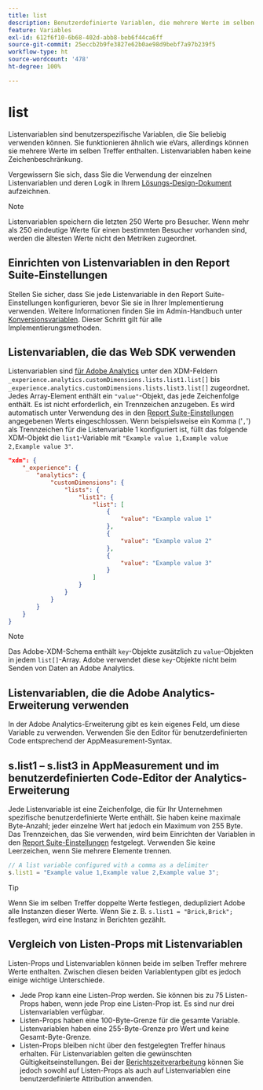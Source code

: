 ```yaml
---
title: list
description: Benutzerdefinierte Variablen, die mehrere Werte im selben Treffer enthalten.
feature: Variables
exl-id: 612f6f10-6b68-402d-abb8-beb6f44ca6ff
source-git-commit: 25eccb2b9fe3827e62b0ae98d9bebf7a97b239f5
workflow-type: ht
source-wordcount: '478'
ht-degree: 100%

---
```


# list

Listenvariablen sind benutzerspezifische Variablen, die Sie beliebig verwenden können. Sie funktionieren ähnlich wie eVars, allerdings können sie mehrere Werte im selben Treffer enthalten. Listenvariablen haben keine Zeichenbeschränkung.

Vergewissern Sie sich, dass Sie die Verwendung der einzelnen Listenvariablen und deren Logik in Ihrem [Lösungs-Design-Dokument](../../prepare/solution-design.md) aufzeichnen.

>[!NOTE]
>
>Listenvariablen speichern die letzten 250 Werte pro Besucher. Wenn mehr als 250 eindeutige Werte für einen bestimmten Besucher vorhanden sind, werden die ältesten Werte nicht den Metriken zugeordnet.

## Einrichten von Listenvariablen in den Report Suite-Einstellungen

Stellen Sie sicher, dass Sie jede Listenvariable in den Report Suite-Einstellungen konfigurieren, bevor Sie sie in Ihrer Implementierung verwenden. Weitere Informationen finden Sie im Admin-Handbuch unter [Konversionsvariablen](/help/admin/admin/conversion-var-admin/list-var-admin.md). Dieser Schritt gilt für alle Implementierungsmethoden.

## Listenvariablen, die das Web SDK verwenden

Listenvariablen sind [für Adobe Analytics](https://experienceleague.adobe.com/docs/analytics/implementation/aep-edge/variable-mapping.html?lang=de) unter den XDM-Feldern `_experience.analytics.customDimensions.lists.list1.list[]` bis `_experience.analytics.customDimensions.lists.list3.list[]` zugeordnet. Jedes Array-Element enthält ein `"value"`-Objekt, das jede Zeichenfolge enthält. Es ist nicht erforderlich, ein Trennzeichen anzugeben. Es wird automatisch unter Verwendung des in den [Report Suite-Einstellungen](/help/admin/admin/conversion-var-admin/list-var-admin.md) angegebenen Werts eingeschlossen. Wenn beispielsweise ein Komma (&#39;`,`&#39;) als Trennzeichen für die Listenvariable 1 konfiguriert ist, füllt das folgende XDM-Objekt die `list1`-Variable mit `"Example value 1,Example value 2,Example value 3"`.

```json
"xdm": {
    "_experience": {
        "analytics": {
            "customDimensions": {
                "lists": {
                    "list1": {
                        "list": [
                            {
                                "value": "Example value 1"
                            },
                            {
                                "value": "Example value 2"
                            },
                            {
                                "value": "Example value 3"
                            }
                        ]
                    }
                }
            }
        }
    }
}
```

>[!NOTE]
>
>Das Adobe-XDM-Schema enthält `key`-Objekte zusätzlich zu `value`-Objekten in jedem `list[]`-Array. Adobe verwendet diese `key`-Objekte nicht beim Senden von Daten an Adobe Analytics.

## Listenvariablen, die die Adobe Analytics-Erweiterung verwenden

In der Adobe Analytics-Erweiterung gibt es kein eigenes Feld, um diese Variable zu verwenden. Verwenden Sie den Editor für benutzerdefinierten Code entsprechend der AppMeasurement-Syntax.

## s.list1 – s.list3 in AppMeasurement und im benutzerdefinierten Code-Editor der Analytics-Erweiterung

Jede Listenvariable ist eine Zeichenfolge, die für Ihr Unternehmen spezifische benutzerdefinierte Werte enthält. Sie haben keine maximale Byte-Anzahl; jeder einzelne Wert hat jedoch ein Maximum von 255 Byte. Das Trennzeichen, das Sie verwenden, wird beim Einrichten der Variablen in den [Report Suite-Einstellungen](/help/admin/admin/conversion-var-admin/list-var-admin.md) festgelegt. Verwenden Sie keine Leerzeichen, wenn Sie mehrere Elemente trennen.

```js
// A list variable configured with a comma as a delimiter
s.list1 = "Example value 1,Example value 2,Example value 3";
```

>[!TIP]
>
>Wenn Sie im selben Treffer doppelte Werte festlegen, dedupliziert Adobe alle Instanzen dieser Werte. Wenn Sie z. B. `s.list1 = "Brick,Brick";` festlegen, wird eine Instanz in Berichten gezählt.

## Vergleich von Listen-Props mit Listenvariablen

Listen-Props und Listenvariablen können beide im selben Treffer mehrere Werte enthalten. Zwischen diesen beiden Variablentypen gibt es jedoch einige wichtige Unterschiede.

* Jede Prop kann eine Listen-Prop werden. Sie können bis zu 75 Listen-Props haben, wenn jede Prop eine Listen-Prop ist. Es sind nur drei Listenvariablen verfügbar.
* Listen-Props haben eine 100-Byte-Grenze für die gesamte Variable. Listenvariablen haben eine 255-Byte-Grenze pro Wert und keine Gesamt-Byte-Grenze.
* Listen-Props bleiben nicht über den festgelegten Treffer hinaus erhalten. Für Listenvariablen gelten die gewünschten Gültigkeitseinstellungen. Bei der [Berichtszeitverarbeitung](/help/components/vrs/vrs-report-time-processing.md) können Sie jedoch sowohl auf Listen-Props als auch auf Listenvariablen eine benutzerdefinierte Attribution anwenden.
